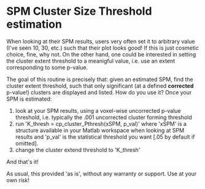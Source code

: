 # SPM Cluster Size Threshold estimation

When looking at their SPM results, users very often set it to arbitrary value (I've seen 10, 30, etc.) such that their plot looks good! If this is just cosmetic choice, fine, why not. On the other hand, one could be interested in setting the cluster extent threshold to a meanigful value, i.e. use an extent corresponding to some p-value.

The goal of this routine is precisely that: given an estimated SPM, find the cluster extent threshold, such that only significant (at a defined **corrected** p-value!) clusters are displayed and listed. How do you use it? Once your SPM is estimated:
  1. look at your SPM results, using a voxel-wise uncorrected p-value threshold, i.e. typically the .001 uncorrected cluster forming threshold
  2. run 'K_thresh = cp_cluster_Pthresh(xSPM, p_val)' where 'xSPM' is a structure available in your Matlab workspace when looking at SPM results and 'p_val' is the statistical threshold you want [.05 by default if omitted].
  3. change the cluster extend threshold to 'K_thresh'

And that's it!

As usual, this provided 'as is', without any warranty or support. Use at your own risk!

